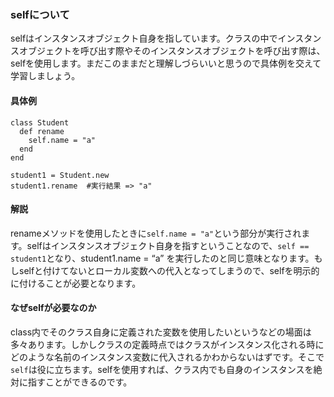 ### selfについて

selfはインスタンスオブジェクト自身を指しています。クラスの中でインスタンスオブジェクトを呼び出す際やそのインスタンスオブジェクトを呼び出す際は、selfを使用します。まだこのままだと理解しづらいいと思うので具体例を交えて学習しましょう。

#### 具体例
```
class Student
  def rename
    self.name = "a"
  end
end

student1 = Student.new
student1.rename  #実行結果 => "a"

```

#### 解説
renameメソッドを使用したときに`self.name = "a"`という部分が実行されます。selfはインスタンスオブジェクト自身を指すということなので、`self == student1`となり、student1.name = “a” を実行したのと同じ意味となります。もしselfと付けてないとローカル変数への代入となってしまうので、selfを明示的に付けることが必要となります。

#### なぜselfが必要なのか
class内でそのクラス自身に定義された変数を使用したいというなどの場面は多々あります。しかしクラスの定義時点ではクラスがインスタンス化される時にどのような名前のインスタンス変数に代入されるかわからないはずです。そこで`self`は役に立ちます。selfを使用すれば、クラス内でも自身のインスタンスを絶対に指すことができるのです。
